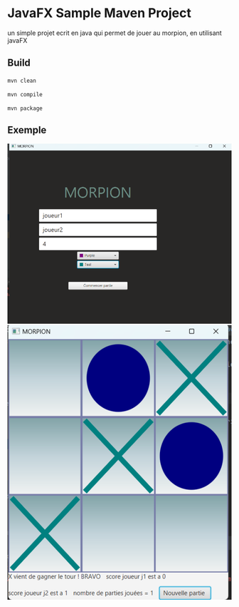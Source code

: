 # JavaFX Sample Maven Project
un simple projet ecrit en java qui permet de jouer au morpion, en utilisant javaFX

## Build

`mvn clean`

`mvn compile`

`mvn package`
## Exemple
![authentification](1.png)
![partie](2.png)




